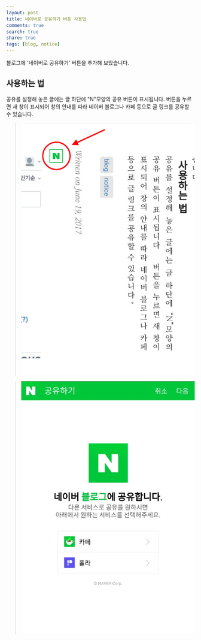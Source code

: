```yaml
---
layout: post
title: 네이버로 공유하기 버튼 사용법
comments: true
search: true
share: true
tags: [blog, notice]
---
```


블로그에 '네이버로 공유하기' 버튼을 추가해 보았습니다.

## 사용하는 법
공유를 설정해 놓은 글에는 글 하단에 "N"모양의 공유 버튼이 표시됩니다.
버튼을 누르면 새 창이 표시되어 창의 안내를 따라 네이버 블로그나 카페 등으로 글 링크를 공유할 수 있습니다.

> ![image](/images/170619-Share-00.png)

> ![image](/images/170619-Share-01.png)